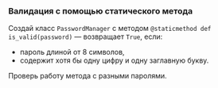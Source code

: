 ### Валидация с помощью статического метода
Создай класс `PasswordManager` с методом `@staticmethod def is_valid(password)` — возвращает `True`, если:
- пароль длиной от 8 символов,
- содержит хотя бы одну цифру и одну заглавную букву.

Проверь работу метода с разными паролями.
